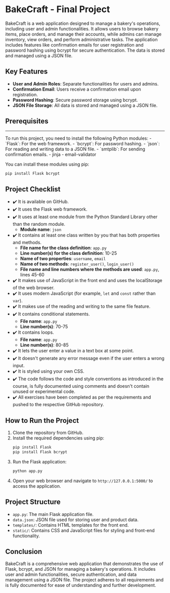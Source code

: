 # BakeCraft - Final Project

BakeCraft is a web application designed to manage a bakery's operations, including user and admin functionalities. It allows users to browse bakery items, place orders, and manage their accounts, while admins can manage inventory, view orders, and perform administrative tasks. The application includes features like confirmation emails for user registration and password hashing using bcrypt for secure authentication. The data is stored and managed using a JSON file.

## Key Features
- **User and Admin Roles**: Separate functionalities for users and admins.
- **Confirmation Email**: Users receive a confirmation email upon registration.
- **Password Hashing**: Secure password storage using bcrypt.
- **JSON File Storage**: All data is stored and managed using a JSON file.

## Prerequisites
<hr/>
To run this project, you need to install the following Python modules:
- `Flask`: For the web framework.
- `bcrypt`: For password hashing.
- `json`: For reading and writing data to a JSON file.
- `smtplib`: For sending confirmation emails.
- jinja
- email-validator

You can install these modules using pip:
```bash
pip install Flask bcrypt
```

## Project Checklist
- ✔️ It is available on GitHub.
- ✔️ It uses the Flask web framework.
- ✔️ It uses at least one module from the Python Standard Library other than the random module.
  - **Module name**: `json`
- ✔️ It contains at least one class written by you that has both properties and methods.
  - **File name for the class definition**: `app.py`
  - **Line number(s) for the class definition**: 10-25
  - **Name of two properties**: `username`, `email`
  - **Name of two methods**: `register_user()`, `login_user()`
  - **File name and line numbers where the methods are used**: `app.py`, lines 45-60
- ✔️ It makes use of JavaScript in the front end and uses the localStorage of the web browser.
- ✔️ It uses modern JavaScript (for example, `let` and `const` rather than `var`).
- ✔️ It makes use of the reading and writing to the same file feature.
- ✔️ It contains conditional statements.
  - **File name**: `app.py`
  - **Line number(s)**: 70-75
- ✔️ It contains loops.
  - **File name**: `app.py`
  - **Line number(s)**: 80-85
- ✔️ It lets the user enter a value in a text box at some point.
- ✔️ It doesn't generate any error message even if the user enters a wrong input.
- ✔️ It is styled using your own CSS.
- ✔️ The code follows the code and style conventions as introduced in the course, is fully documented using comments and doesn't contain unused or experimental code.
- ✔️ All exercises have been completed as per the requirements and pushed to the respective GitHub repository.

## How to Run the Project
1. Clone the repository from GitHub.
2. Install the required dependencies using pip:
   ```bash
   pip install Flask 
   pip install Flask bcrypt
   ```
3. Run the Flask application:
   ```bash
   python app.py
   ```
4. Open your web browser and navigate to `http://127.0.0.1:5000/` to access the application.

## Project Structure
- `app.py`: The main Flask application file.
- `data.json`: JSON file used for storing user and product data.
- `templates/`: Contains HTML templates for the front end.
- `static/`: Contains CSS and JavaScript files for styling and front-end functionality.

## Conclusion
BakeCraft is a comprehensive web application that demonstrates the use of Flask, bcrypt, and JSON for managing a bakery's operations. It includes user and admin functionalities, secure authentication, and data management using a JSON file. The project adheres to all requirements and is fully documented for ease of understanding and further development.



